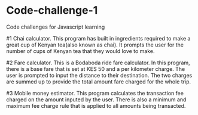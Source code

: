 # Code-challenge-1
Code challenges for Javascript learning

#1 Chai calculator.
This program has built in ingredients required to make a great cup of Kenyan tea(also known as chai). It prompts the user for the number of cups of Kenyan tea that they would love to make.

#2 Fare calculator.
This is a Bodaboda ride fare calculator. In this program, there is a base fare that is set at KES 50 and a per kilometer charge. The user is prompted to input the distance to their destination. The two charges are summed up to provide the total amount fare charged for the whole trip. 

#3 Mobile money estimator.
This program calculates the transaction fee charged on the amount inputed by the user. There is also a minimum and maximum fee charge rule that is applied to all amounts being transacted. 



